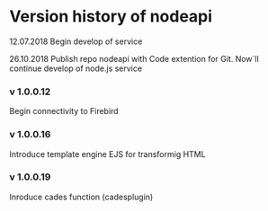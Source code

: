 # Version history of nodeapi
12.07.2018 Begin develop of service

26.10.2018 Publish repo nodeapi with Code extention for Git.
Now`ll continue develop of node.js service 

### v 1.0.0.12
Begin conneсtivity to Firebird

### v 1.0.0.16
Introduce template engine EJS for transformig HTML

### v 1.0.0.19
Inroduce cades function (cadesplugin)


